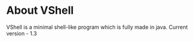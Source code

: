 # About VShell
VShell is a minimal shell-like program which is fully made in java.
Current version - 1.3
